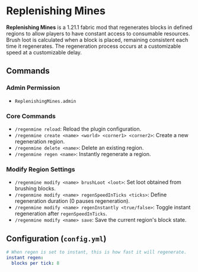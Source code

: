 # Replenishing Mines

**Replenishing Mines** is a 1.21.1 fabric mod that regenerates blocks in defined regions to allow players to have constant access to consumable resources. Brush loot is calculated when a block is placed, remaining consistent each time it regenerates. The regeneration process occurs at a customizable speed at a customizable delay.

## Commands

### Admin Permission
- `ReplenishingMines.admin`

### Core Commands
- `/regenmine reload`: Reload the plugin configuration.
- `/regenmine create <name> <world> <corner1> <corner2>`: Create a new regeneration region.
- `/regenmine delete <name>`: Delete an existing region.
- `/regenmine regen <name>`: Instantly regenerate a region.

### Modify Region Settings
- `/regenmine modify <name> brushLoot <loot>`: Set loot obtained from brushing blocks.
- `/regenmine modify <name> regenSpeedInTicks <ticks>`: Define regeneration duration (0 pauses regeneration).
- `/regenmine modify <name> regenInstantly <true/false>`: Toggle instant regeneration after `regenSpeedInTicks`.
- `/regenmine modify <name> save`: Save the current region's block state.

## Configuration (`config.yml`)
```yaml
# When regen is set to instant, this is how fast it will regenerate.
instant regen:
  blocks per tick: 8
```
